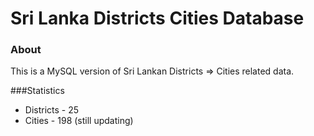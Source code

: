 # Sri Lanka Districts Cities Database ##

### About

This is a MySQL version of Sri Lankan Districts => Cities related data.

###Statistics

*  Districts - 25
*  Cities - 198 (still updating)
